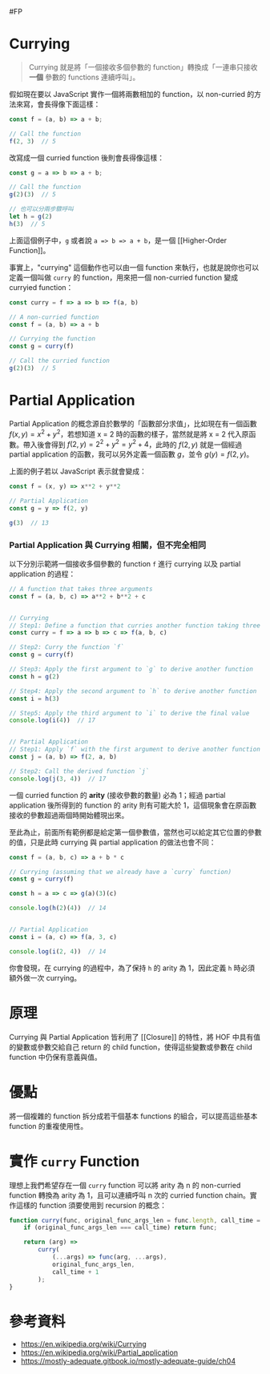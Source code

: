 #FP

# Currying

>Currying 就是將「一個接收多個參數的 function」轉換成「一連串只接收 **一個** 參數的 functions 連續呼叫」。

假如現在要以 JavaScript 實作一個將兩數相加的 function，以 non-curried 的方法來寫，會長得像下面這樣：

```JavaScript
const f = (a, b) => a + b;

// Call the function
f(2, 3)  // 5
```

改寫成一個 curried function 後則會長得像這樣：

```JavaScript
const g = a => b => a + b;

// Call the function
g(2)(3)  // 5

// 也可以分兩步驟呼叫
let h = g(2)
h(3)  // 5
```

上面這個例子中，`g` 或者說 `a => b => a + b`，是一個 [[Higher-Order Function]]。

事實上，"currying" 這個動作也可以由一個 function 來執行，也就是說你也可以定義一個叫做 `curry` 的 function，用來把一個 non-curried function 變成 curryied function：

```JavaScript
const curry = f => a => b => f(a, b)

// A non-curried function
const f = (a, b) => a + b

// Currying the function
const g = curry(f)

// Call the curried function
g(2)(3)  // 5
```

# Partial Application

Partial Application 的概念源自於數學的「函數部分求值」，比如現在有一個函數 $f(x, y) = x^2 + y^2$，若想知道 x = 2 時的函數的樣子，當然就是將 x = 2 代入原函數。帶入後會得到 $f(2, y) = 2^2 + y^2 = y^2 + 4$，此時的 $f(2, y)$ 就是一個經過 partial application 的函數，我可以另外定義一個函數 $g$，並令 $g(y) = f(2, y)$。

上面的例子若以 JavaScript 表示就會變成：

```JavaScript
const f = (x, y) => x**2 + y**2

// Partial Application
const g = y => f(2, y)

g(3)  // 13
```

### Partial Application 與 Currying 相關，但不完全相同

以下分別示範將一個接收多個參數的 function `f` 進行 currying 以及 partial application 的過程：

```JavaScript
// A function that takes three arguments
const f = (a, b, c) => a**2 + b**2 + c


// Currying
// Step1: Define a function that curries another function taking three args
const curry = f => a => b => c => f(a, b, c)

// Step2: Curry the function `f`
const g = curry(f)

// Step3: Apply the first argument to `g` to derive another function
const h = g(2)

// Step4: Apply the second argument to `h` to derive another function
const i = h(3)

// Step5: Apply the third argument to `i` to derive the final value
console.log(i(4))  // 17


// Partial Application
// Step1: Apply `f` with the first argument to derive another function
const j = (a, b) => f(2, a, b)

// Step2: Call the derived function `j`
console.log(j(3, 4))  // 17
```

一個 curried function 的 **arity** (接收參數的數量) 必為 1；經過 partial application 後所得到的 function 的 arity 則有可能大於 1，這個現象會在原函數接收的參數超過兩個時開始體現出來。

至此為止，前面所有範例都是給定第一個參數值，當然也可以給定其它位置的參數的值，只是此時 currying 與 partial application 的做法也會不同：

```JavaScript
const f = (a, b, c) => a + b * c

// Currying (assuming that we already have a `curry` function)
const g = curry(f)

const h = a => c => g(a)(3)(c)

console.log(h(2)(4))  // 14


// Partial Application
const i = (a, c) => f(a, 3, c)

console.log(i(2, 4))  // 14
```

你會發現，在 currying 的過程中，為了保持 `h` 的 arity 為 1，因此定義 `h` 時必須額外做一次 currying。

# 原理

Currying 與 Partial Application 皆利用了 [[Closure]] 的特性，將 HOF 中具有值的變數或參數交給自己 return 的 child function，使得這些變數或參數在 child function 中仍保有意義與值。

# 優點

將一個複雜的 function 拆分成若干個基本 functions 的組合，可以提高這些基本 function 的重複使用性。

# 實作 `curry` Function

理想上我們希望存在一個 `curry` function 可以將 arity 為 n 的 non-curried function 轉換為 arity 為 1，且可以連續呼叫 n 次的 curried function chain。實作這樣的 function 須要使用到 recursion 的概念：

```JavaScript
function curry(func, original_func_args_len = func.length, call_time = 1) {
    if (original_func_args_len === call_time) return func;

    return (arg) =>
        curry(
            (...args) => func(arg, ...args),
            original_func_args_len,
            call_time + 1
        );
}
```

# 參考資料

- <https://en.wikipedia.org/wiki/Currying>
- <https://en.wikipedia.org/wiki/Partial_application>
- <https://mostly-adequate.gitbook.io/mostly-adequate-guide/ch04>
